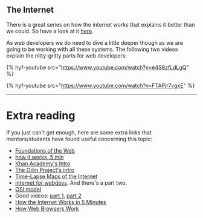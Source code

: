 ## The Internet

There is a great series on how the internet works that explains it better than we could. So have a look at it [here](https://www.youtube.com/playlist?list=PLzdnOPI1iJNfMRZm5DDxco3UdsFegvuB7).

As web developers we do need to dive a little deeper though as we are going to be working with all these systems. The following two videos explain the nitty-gritty parts for web developers:

{% hyf-youtube src="https://www.youtube.com/watch?v=e4S8zfLdLgQ" %}

{% hyf-youtube src="https://www.youtube.com/watch?v=FTAPjr7vgxE" %}

---

# Extra reading
If you just can't get enough, here are some extra links that mentors/students have found useful concerning this topic:

- [Foundations of the Web](https://shawnr.gitbooks.io/foundations-of-the-web/)
- [how it works, 5 min](https://www.youtube.com/watch?v=7_LPdttKXPc)
- [Khan Academy's Intro](https://www.khanacademy.org/computing/computer-science/internet-intro)
- [The Odin Project's intro](https://www.theodinproject.com/courses/web-development-101/lessons/how-does-the-web-work)
- [Time-Lapse Maps of the Internet](https://www.vox.com/a/internet-maps)
- [internet for webdevs](https://www.youtube.com/watch?v=e4S8zfLdLgQ).  And there's a part two.
- [OSI model](http://www.webopedia.com/quick_ref/OSI_Layers.asp)
- Good videos: [part 1](https://www.youtube.com/watch?v=e4S8zfLdLgQ), [part 2](https://www.youtube.com/watch?v=FTAPjr7vgxE)
- <a href="https://www.youtube.com/watch?v=7_LPdttKXPc" target="_blank">How the Internet Works in 5 Minutes</a>
- <a href="https://www.youtube.com/watch?v=WjDrMKZWCt0" target="_blank">How Web Browsers Work</a>

